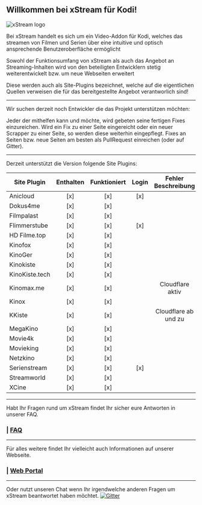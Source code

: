 
## Willkommen bei xStream für Kodi!

![xStream logo](https://raw.githubusercontent.com/streamxstream/xStream-FAQ/master/Logo%20FAQ.png)

Bei xStream handelt es sich um ein Video-Addon für Kodi, welches das streamen von Filmen und Serien über eine intuitive und optisch ansprechende Benutzeroberfläche ermöglicht

Sowohl der Funktionsumfang von xStream als auch das Angebot an Streaming-Inhalten wird von den beteiligten Entwicklern stetig weiterentwickelt bzw. um neue Webseiten erweitert

Diese werden auch als Site-Plugins bezeichnet, welche auf die eigentlichen Quellen verweisen die für das bereitgestellte Angebot verantworlich sind! 

***

Wir suchen derzeit noch Entwickler die das Projekt unterstützen möchten:

Jeder der mithelfen kann und möchte, wird gebeten seine fertigen Fixes einzureichen.
Wird ein Fix zu einer Seite eingereicht oder ein neuer Scrapper zu einer Seite, so werden diese weiterhin eingepflegt.
Fixes an Seiten bzw. neue Seiten am besten als PullRequest einreichen (oder auf Gitter).

***

Derzeit unterstützt die Version folgende Site Plugins:

|  Site Plugin                       | Enthalten | Funktioniert | Login | Fehler Beschreibung   |
|------------------------------------|:---------:|:------------:|:-----:|:---------------------:|
| Anicloud                     		 | [x]       | [x]          | [x]   |        				|
| Dokus4me                     		 | [x]       | [x]          |       |        			    |
| Filmpalast                     	 | [x]       | [x]          |       |        			    |
| Flimmerstube                     	 | [x]       | [x]          | [x]   |        			    |
| HD Filme.top                     	 | [x]       | [x]          |       |        			    |
| Kinofox                     	     | [x]       | [x]          |       |        				|
| KinoGer                     	     | [x]       | [x]          |       |						|
| Kinokiste                          | [x]       | [x]          |       |						|
| KinoKiste.tech                  	 | [x]       | [x]          |       |       			    |
| Kinomax.me                         | [x]       | [x]          |       | Cloudflare aktiv                      |
| Kinox                     	     | [x]       | [x]          |       |         			    |
| KKiste                     	     | [x]       | [x]          |       | Cloudflare ab und zu  |
| MegaKino                        	 | [x]       | [x]          |       |        				|
| Movie4k                         	 | [x]       | [x]          |       |               	    |
| Movieking                     	 | [x]       | [x]          |       |        				|
| Netzkino                       	 | [x]       | [x]          |       |        				|
| Serienstream                     	 | [x]       | [x]          | [x]   |        				|
| Streamworld                     	 | [x]       | [x]          |       |        				|
| XCine                     	 	 | [x]       | [x]          |       |        				|

***

Habt Ihr Fragen rund um xStream findet Ihr sicher eure Antworten in unserer FAQ.
### | [FAQ](https://github.com/streamxstream/xStream-FAQ/blob/master/xStream_Anleitung_FAQ.md)

***

Für alles weitere findet Ihr vielleicht auch Informationen auf unserer Webseite.
### | [Web Portal](https://streamxstream.github.io/xStreamRepoWeb/)

***

Oder nutzt unseren Chat wenn Ihr irgendwelche anderen Fragen um xStream beantwortet haben möchtet.
[![Gitter](https://badges.gitter.im/streamxstream/community.svg)](https://gitter.im/streamxstream/community?utm_source=badge&utm_medium=badge&utm_campaign=pr-badge)

